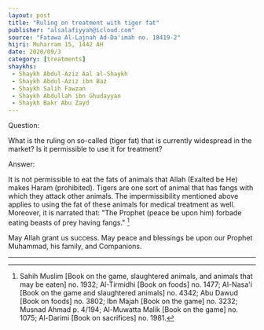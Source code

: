 ```yaml
---
layout: post
title: "Ruling on treatment with tiger fat"
publisher: "alsalafiyyah@icloud.com"
source: "Fatawa Al-Lajnah Ad-Da'imah no. 18419-2"
hijri: Muharram 15, 1442 AH
date: 2020/09/3
category: [treatments]
shaykhs: 
 - Shaykh Abdul-Aziz Aal al-Shaykh
 - Shaykh Abdul-Aziz ibn Baz
 - Shaykh Salih Fawzan
 - Shaykh Abdullah ibn Ghudayyan
 - Shaykh Bakr Abu Zayd
---
```


Question:

What is the ruling on so-called (tiger fat) that is currently widespread in the market? Is it permissible to use it for treatment? 

Answer:

It is not permissible to eat the fats of animals that Allah (Exalted be He) makes Haram (prohibited). Tigers are one sort of animal that has fangs with which they attack other animals. The impermissibility mentioned above applies to using the fat of these animals for medical treatment as well. Moreover, it is narrated that: "The Prophet (peace be upon him) forbade eating beasts of prey having fangs." [^1]

May Allah grant us success. May peace and blessings be upon our Prophet Muhammad, his family, and Companions. 

---

[^1]: Sahih Muslim [Book on the game, slaughtered animals, and animals that may be eaten] no. 1932; Al-Tirmidhi [Book on foods] no. 1477; Al-Nasa'i [Book on the game and slaughtered animals] no. 4342; Abu Dawud [Book on foods] no. 3802; Ibn Majah [Book on the game] no. 3232; Musnad Ahmad p. 4/194; Al-Muwatta Malik [Book on the game] no. 1075; Al-Darimi [Book on sacrifices] no. 1981.
